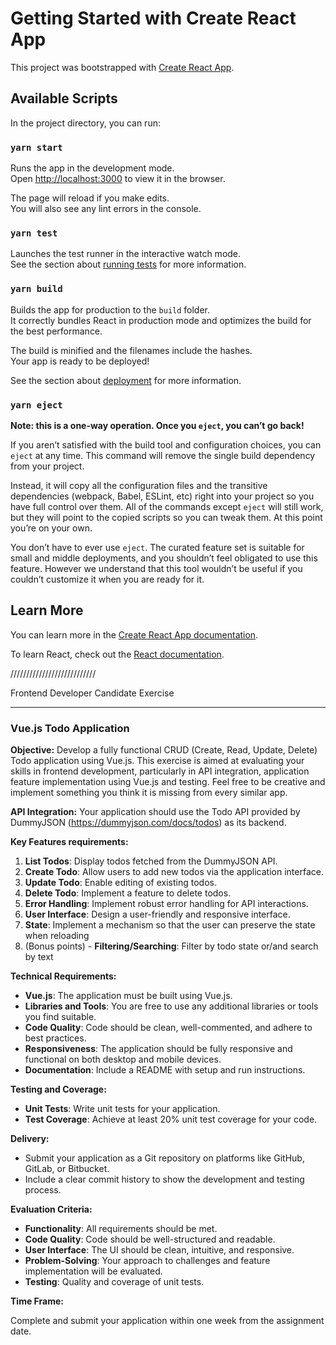 # Getting Started with Create React App

This project was bootstrapped with [Create React App](https://github.com/facebook/create-react-app).

## Available Scripts

In the project directory, you can run:

### `yarn start`

Runs the app in the development mode.\
Open [http://localhost:3000](http://localhost:3000) to view it in the browser.

The page will reload if you make edits.\
You will also see any lint errors in the console.

### `yarn test`

Launches the test runner in the interactive watch mode.\
See the section about [running tests](https://facebook.github.io/create-react-app/docs/running-tests) for more information.

### `yarn build`

Builds the app for production to the `build` folder.\
It correctly bundles React in production mode and optimizes the build for the best performance.

The build is minified and the filenames include the hashes.\
Your app is ready to be deployed!

See the section about [deployment](https://facebook.github.io/create-react-app/docs/deployment) for more information.

### `yarn eject`

**Note: this is a one-way operation. Once you `eject`, you can’t go back!**

If you aren’t satisfied with the build tool and configuration choices, you can `eject` at any time. This command will remove the single build dependency from your project.

Instead, it will copy all the configuration files and the transitive dependencies (webpack, Babel, ESLint, etc) right into your project so you have full control over them. All of the commands except `eject` will still work, but they will point to the copied scripts so you can tweak them. At this point you’re on your own.

You don’t have to ever use `eject`. The curated feature set is suitable for small and middle deployments, and you shouldn’t feel obligated to use this feature. However we understand that this tool wouldn’t be useful if you couldn’t customize it when you are ready for it.

## Learn More

You can learn more in the [Create React App documentation](https://facebook.github.io/create-react-app/docs/getting-started).

To learn React, check out the [React documentation](https://reactjs.org/).


///////////////////////////


Frontend Developer Candidate Exercise

---

### **Vue.js Todo Application**

**Objective:**
Develop a fully functional CRUD (Create, Read, Update, Delete) Todo application using Vue.js. This exercise is aimed at evaluating your skills in frontend development, particularly in API integration, application feature implementation using Vue.js and testing. Feel free to be creative and implement something you think it is missing from every similar app.

**API Integration:**
Your application should use the Todo API provided by DummyJSON (https://dummyjson.com/docs/todos) as its backend.

**Key Features requirements:**

1. **List Todos**: Display todos fetched from the DummyJSON API.
2. **Create Todo**: Allow users to add new todos via the application interface.
3. **Update Todo**: Enable editing of existing todos.
4. **Delete Todo**: Implement a feature to delete todos.
5. **Error Handling**: Implement robust error handling for API interactions.
6. **User Interface**: Design a user-friendly and responsive interface.
7. **State**: Implement a mechanism so that the user can preserve the state when reloading
8. (Bonus points) - **Filtering/Searching**: Filter by todo state or/and search by text

**Technical Requirements:**

- **Vue.js**: The application must be built using Vue.js.
- **Libraries and Tools**: You are free to use any additional libraries or tools you find suitable.
- **Code Quality**: Code should be clean, well-commented, and adhere to best practices.
- **Responsiveness**: The application should be fully responsive and functional on both desktop and mobile devices.
- **Documentation**: Include a README with setup and run instructions.

**Testing and Coverage:**

- **Unit Tests**: Write unit tests for your application.
- **Test Coverage**: Achieve at least 20% unit test coverage for your code.

**Delivery:**

- Submit your application as a Git repository on platforms like GitHub, GitLab, or Bitbucket.
- Include a clear commit history to show the development and testing process.

**Evaluation Criteria:**

- **Functionality**: All requirements should be met.
- **Code Quality**: Code should be well-structured and readable.
- **User Interface**: The UI should be clean, intuitive, and responsive.
- **Problem-Solving**: Your approach to challenges and feature implementation will be evaluated.
- **Testing**: Quality and coverage of unit tests.

**Time Frame:**

Complete and submit your application within one week from the assignment date.













